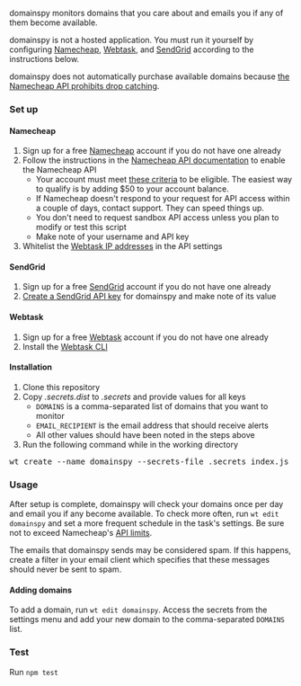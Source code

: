 domainspy monitors domains that you care about and emails you if any of them
become available.

domainspy is not a hosted application. You must run it yourself by configuring
[Namecheap](https://www.namecheap.com/), [Webtask](https://webtask.io/), and
[SendGrid](https://sendgrid.com/docs/) according to the instructions below.

domainspy does not automatically purchase available domains because [the
Namecheap API prohibits drop catching](https://www.namecheap.com/support/knowledgebase/article.aspx/9739/63/api--faq#b).

### Set up

#### Namecheap

1. Sign up for a free [Namecheap](https://www.namecheap.com/) account if you do
   not have one already
2. Follow the instructions in the [Namecheap API documentation](https://www.namecheap.com/support/api/intro.aspx)
   to enable the Namecheap API
    * Your account must meet [these criteria](https://www.namecheap.com/support/knowledgebase/article.aspx/9739/63/api--faq#c)
      to be eligible. The easiest way to qualify is by adding $50 to your
      account balance.
    * If Namecheap doesn't respond to your request for API access within a
      couple of days, contact support. They can speed things up.
    * You don't need to request sandbox API access unless you plan to modify or
      test this script
    * Make note of your username and API key
3. Whitelist the [Webtask IP addresses](https://webtask.io/docs/egress) in the
   API settings

#### SendGrid

1. Sign up for a free [SendGrid](https://sendgrid.com/docs/) account if you do
   not have one already
2. [Create a SendGrid API key](https://sendgrid.com/docs/ui/account-and-settings/api-keys/#creating-an-api-key)
   for domainspy and make note of its value

#### Webtask

1. Sign up for a free [Webtask](https://webtask.io/) account if you do not have
   one already
2. Install the [Webtask CLI](https://webtask.io/docs/wt-cli)

#### Installation

1. Clone this repository
2. Copy *.secrets.dist* to *.secrets* and provide values for all keys
    * `DOMAINS` is a comma-separated list of domains that you want to monitor
    * `EMAIL_RECIPIENT` is the email address that should receive alerts
    * All other values should have been noted in the steps above
3. Run the following command while in the working directory

<pre>
wt create --name domainspy --secrets-file .secrets index.js
</pre>

### Usage

After setup is complete, domainspy will check your domains once per day and
email you if any become available. To check more often, run `wt edit domainspy`
and set a more frequent schedule in the task's settings. Be sure not to exceed
Namecheap's [API limits](https://www.namecheap.com/support/knowledgebase/article.aspx/9739/63/api--faq#z).

The emails that domainspy sends may be considered spam. If this happens, create
a filter in your email client which specifies that these messages should never
be sent to spam.

#### Adding domains

To add a domain, run `wt edit domainspy`. Access the secrets from the settings
menu and add your new domain to the comma-separated `DOMAINS` list.

### Test

Run `npm test`

